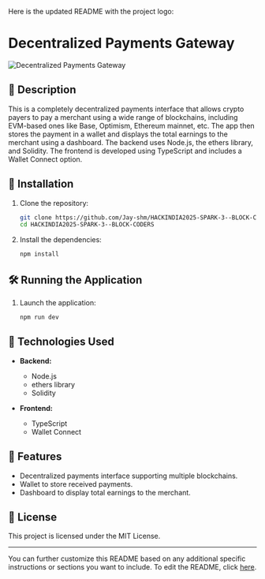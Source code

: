 Here is the updated README with the project logo:

# Decentralized Payments Gateway

![Decentralized Payments Gateway](https://github.com/Jay-shm/HACKINDIA2025-SPARK-3--BLOCK-CODERS/raw/master/Logo)

## 📜 Description
This is a completely decentralized payments interface that allows crypto payers to pay a merchant using a wide range of blockchains, including EVM-based ones like Base, Optimism, Ethereum mainnet, etc. The app then stores the payment in a wallet and displays the total earnings to the merchant using a dashboard. The backend uses Node.js, the ethers library, and Solidity. The frontend is developed using TypeScript and includes a Wallet Connect option.

## 🚀 Installation

1. Clone the repository:
   ```sh
   git clone https://github.com/Jay-shm/HACKINDIA2025-SPARK-3--BLOCK-CODERS.git
   cd HACKINDIA2025-SPARK-3--BLOCK-CODERS
   ```

2. Install the dependencies:
   ```sh
   npm install
   ```

## 🛠️ Running the Application

1. Launch the application:
   ```sh
   npm run dev
   ```

## 🧰 Technologies Used

- **Backend:**
  - Node.js
  - ethers library
  - Solidity

- **Frontend:**
  - TypeScript
  - Wallet Connect

## 🌟 Features

- Decentralized payments interface supporting multiple blockchains.
- Wallet to store received payments.
- Dashboard to display total earnings to the merchant.

## 📄 License

This project is licensed under the MIT License.

---

You can further customize this README based on any additional specific instructions or sections you want to include. To edit the README, click [here](https://github.com/Jay-shm/HACKINDIA2025-SPARK-3--BLOCK-CODERS/edit/master/README.md).
